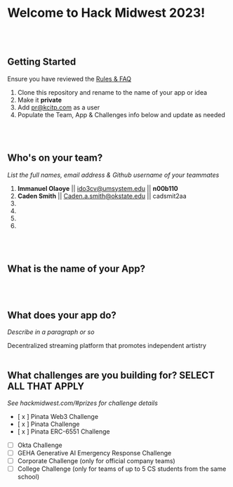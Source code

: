 # Welcome to Hack Midwest 2023!
<br /><br />


## Getting Started
Ensure you have reviewed the [Rules & FAQ](https://hackmidwest.com/#faq)
1. Clone this repository and rename to the name of your app or idea
2. Make it **private**
3. Add pr@kcitp.com as a user
4. Populate the Team, App & Challenges info below and update as needed

<br /><br />

## Who's on your team?
*List the full names,  email address & Github username of your teammates*

1. **Immanuel Olaoye**  || ido3cv@umsystem.edu || **n00b110**
2. **Caden Smith**      || Caden.a.smith@okstate.edu || cadsmit2aa
3. 
4.
5.
6.

<br /><br />


## What is the name of your App?

<br /><br />
## What does your app do?
*Describe in a paragraph or so*


Decentralized streaming platform that promotes independent artistry
<br /><br />


## What challenges are you building for? SELECT ALL THAT APPLY
*See hackmidwest.com/#prizes for challenge details*
- [ x ]  Pinata Web3 Challenge
- [ x ]  Pinata Challenge
- [ x ]  Pinata ERC-6551 Challenge
- [ ]  Okta Challenge
- [ ]  GEHA Generative AI Emergency Response Challenge
- [ ]  Corporate Challenge (only for official company teams)
- [ ]  College Challenge (only for teams of up to 5 CS students from the same school)

<br /><br />




